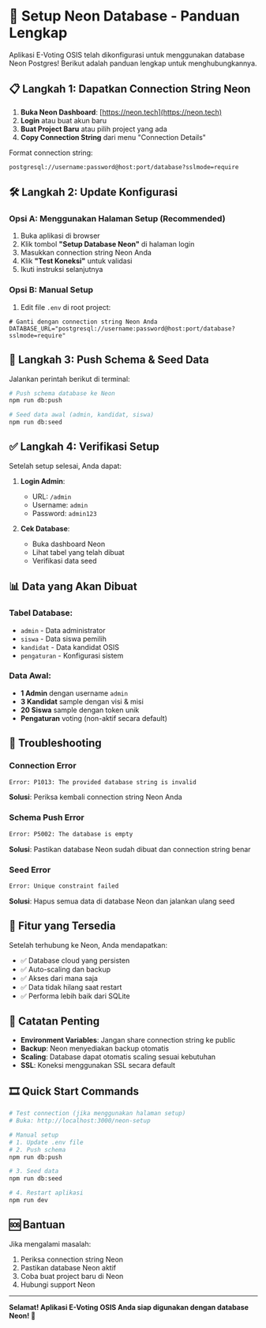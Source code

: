 # 🚀 Setup Neon Database - Panduan Lengkap

Aplikasi E-Voting OSIS telah dikonfigurasi untuk menggunakan database Neon Postgres! Berikut adalah panduan lengkap untuk menghubungkannya.

## 📋 Langkah 1: Dapatkan Connection String Neon

1. **Buka Neon Dashboard**: [https://neon.tech](https://neon.tech)
2. **Login** atau buat akun baru
3. **Buat Project Baru** atau pilih project yang ada
4. **Copy Connection String** dari menu "Connection Details"

Format connection string:
```
postgresql://username:password@host:port/database?sslmode=require
```

## 🛠️ Langkah 2: Update Konfigurasi

### Opsi A: Menggunakan Halaman Setup (Recommended)

1. Buka aplikasi di browser
2. Klik tombol **"Setup Database Neon"** di halaman login
3. Masukkan connection string Neon Anda
4. Klik **"Test Koneksi"** untuk validasi
5. Ikuti instruksi selanjutnya

### Opsi B: Manual Setup

1. Edit file `.env` di root project:
```env
# Ganti dengan connection string Neon Anda
DATABASE_URL="postgresql://username:password@host:port/database?sslmode=require"
```

## 🔄 Langkah 3: Push Schema & Seed Data

Jalankan perintah berikut di terminal:

```bash
# Push schema database ke Neon
npm run db:push

# Seed data awal (admin, kandidat, siswa)
npm run db:seed
```

## ✅ Langkah 4: Verifikasi Setup

Setelah setup selesai, Anda dapat:

1. **Login Admin**:
   - URL: `/admin`
   - Username: `admin`
   - Password: `admin123`

2. **Cek Database**:
   - Buka dashboard Neon
   - Lihat tabel yang telah dibuat
   - Verifikasi data seed

## 📊 Data yang Akan Dibuat

### Tabel Database:
- `admin` - Data administrator
- `siswa` - Data siswa pemilih
- `kandidat` - Data kandidat OSIS
- `pengaturan` - Konfigurasi sistem

### Data Awal:
- **1 Admin** dengan username `admin`
- **3 Kandidat** sample dengan visi & misi
- **20 Siswa** sample dengan token unik
- **Pengaturan** voting (non-aktif secara default)

## 🔧 Troubleshooting

### Connection Error
```bash
Error: P1013: The provided database string is invalid
```
**Solusi**: Periksa kembali connection string Neon Anda

### Schema Push Error
```bash
Error: P5002: The database is empty
```
**Solusi**: Pastikan database Neon sudah dibuat dan connection string benar

### Seed Error
```bash
Error: Unique constraint failed
```
**Solusi**: Hapus semua data di database Neon dan jalankan ulang seed

## 🚀 Fitur yang Tersedia

Setelah terhubung ke Neon, Anda mendapatkan:
- ✅ Database cloud yang persisten
- ✅ Auto-scaling dan backup
- ✅ Akses dari mana saja
- ✅ Data tidak hilang saat restart
- ✅ Performa lebih baik dari SQLite

## 📝 Catatan Penting

- **Environment Variables**: Jangan share connection string ke public
- **Backup**: Neon menyediakan backup otomatis
- **Scaling**: Database dapat otomatis scaling sesuai kebutuhan
- **SSL**: Koneksi menggunakan SSL secara default

## 🎞️ Quick Start Commands

```bash
# Test connection (jika menggunakan halaman setup)
# Buka: http://localhost:3000/neon-setup

# Manual setup
# 1. Update .env file
# 2. Push schema
npm run db:push

# 3. Seed data
npm run db:seed

# 4. Restart aplikasi
npm run dev
```

## 🆘 Bantuan

Jika mengalami masalah:
1. Periksa connection string Neon
2. Pastikan database Neon aktif
3. Coba buat project baru di Neon
4. Hubungi support Neon

---

**Selamat! Aplikasi E-Voting OSIS Anda siap digunakan dengan database Neon! 🎉**